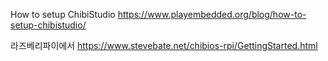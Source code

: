 

How to setup ChibiStudio
https://www.playembedded.org/blog/how-to-setup-chibistudio/


라즈베리파이에서
https://www.stevebate.net/chibios-rpi/GettingStarted.html

